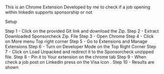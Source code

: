 This is an Chrome Extension Developed by me to check if a job opening within linkedin supports sponsorship or not

Setup 

Step 1 - Click on the provided Git link and download the Zip.
Step 2 - Extract Downloaded Sponsorcheck Zip. File
Step 3 - Open Chrome
Step 4 - Click on More menu Top right corner
Step 5 - Go to Extensions and Manage Extensions
Step 6 - Turn on Developer Mode on the Top Right Corner
Step 7 - Click on Load Unpacked and redirect it to the Sponsorcheck unzipped file.
Step 8 - Pin it to Your extension on the chrome tab
Step 9 - When check a job post on LinkedIn press on the Visa icon .
Step 10 - Results are shown 
